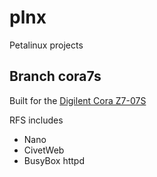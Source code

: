# plnx
Petalinux projects

## Branch cora7s  
Built for the [Digilent Cora Z7-07S](https://digilent.com/reference/programmable-logic/cora-z7/start)   

RFS includes  
- Nano
- CivetWeb
- BusyBox httpd 


